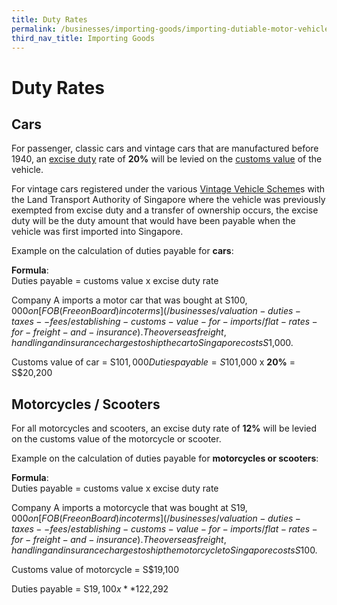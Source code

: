 ```yaml
---
title: Duty Rates
permalink: /businesses/importing-goods/importing-dutiable-motor-vehicles/duty-rates
third_nav_title: Importing Goods
---
```


# Duty Rates

## Cars

For passenger, classic cars and vintage cars that are manufactured before 1940, an [](/businesses/valuation-duties-taxes-and-fees/duties-and-dutiable-goods)[excise duty](/businesses/valuation-duties-taxes-and-fees/duties-and-dutiable-goods) rate of **20%** will be levied on the [](/businesses/valuation-duties-taxes--fees/establishing-customs-value-for-imports/establishing-the-customs-value)[customs value](/businesses/valuation-duties-taxes--fees/establishing-customs-value-for-imports/establishing-the-customs-value) of the vehicle.

For vintage cars registered under the various [Vintage Vehicle Scheme](http://www.lta.gov.sg/content/ltaweb/en/roads-and-motoring/owning-a-vehicle/registering-your-vehicle/registration-of-vintage-vehicles.html)s with the Land Transport Authority of Singapore where the vehicle was previously exempted from excise duty and a transfer of ownership occurs, the excise duty will be the duty amount that would have been payable when the vehicle was first imported into Singapore.

Example on the calculation of duties payable for **cars**:

**Formula**:
<br> Duties payable = customs value x excise duty rate

Company A imports a motor car that was bought at S$100,000 on  [FOB (Free on Board) incoterms](/businesses/valuation-duties-taxes--fees/establishing-customs-value-for-imports/flat-rates-for-freight-and-insurance). The overseas freight, handling and insurance charges to ship the car to Singapore costs S$1,000.

Customs value of car = S$101,000
Duties payable = S$101,000 x **20%** = S$20,200

## Motorcycles / Scooters

For all motorcycles and scooters, an excise duty rate of **12%** will be levied on the customs value of the motorcycle or scooter.

Example on the calculation of duties payable for **motorcycles or scooters**:

**Formula**:
<br> Duties payable = customs value x excise duty rate

Company A imports a motorcycle that was bought at S$19,000 on  [FOB (Free on Board) incoterms](/businesses/valuation-duties-taxes--fees/establishing-customs-value-for-imports/flat-rates-for-freight-and-insurance). The overseas freight, handling and insurance charges to ship the motorcycle to Singapore costs S$100.

Customs value of motorcycle = S$19,100

Duties payable = S$19,100 x **12%** = S$2,292
